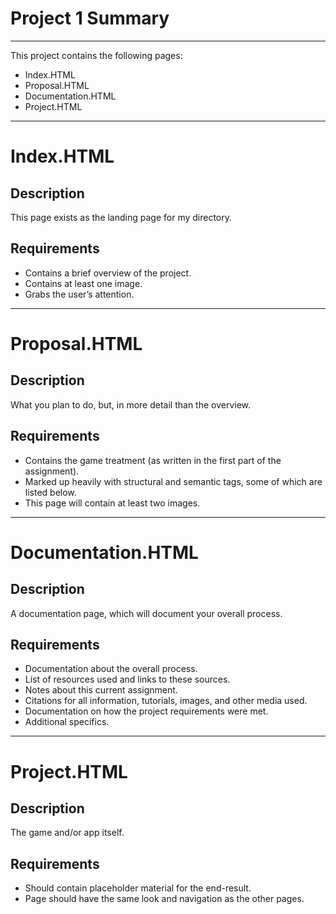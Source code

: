 # Project 1 Summary
***
This project contains the following pages:
- Index.HTML
- Proposal.HTML
- Documentation.HTML
- Project.HTML
***
# Index.HTML
## Description
This page exists as the landing page for my directory.
## Requirements
- Contains a brief overview of the project.
- Contains at least one image.
- Grabs the user’s attention.
***
# Proposal.HTML
## Description
What you plan to do, but, in more detail than the overview.
## Requirements
- Contains the game treatment (as written in the first part of the assignment).
- Marked up heavily with structural and semantic tags, some of which are listed below.
- This page will contain at least two images.
***
# Documentation.HTML
## Description
A documentation page, which will document your overall process.
## Requirements
- Documentation about the overall process.
- List of resources used and links to these sources.
- Notes about this current assignment.
- Citations for all information, tutorials, images, and other media used.
- Documentation on how the project requirements were met.
- Additional specifics.
***
# Project.HTML
## Description
The game and/or app itself.
## Requirements
- Should contain placeholder material for the end-result.
- Page should have the same look and navigation as the other pages.

